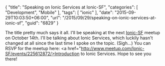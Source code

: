 {
	"title": "Speaking on Ionic Services at Ionic-SF",
	"categories": [
		"Development",
		"Mobile"
	],
	"tags": [
		"ionic"
	],
	"date": "2015-09-29T10:03:50+06:00",
	"url": "/2015/09/29/speaking-on-ionic-services-at-ionic-sf",
	"guid": "6829"
}

The title pretty much says it all. I'll be speaking at the next <a href="http://www.meetup.com/Ionic-SF">Ionic-SF</a> meetup on October 14th. I'll be talking about Ionic Services, which luckily hasn't changed at all since the last time I spoke on the topic. (Sigh...) You can RSVP for the meetup here: <a href="http://www.meetup.com/Ionic-SF/events/225612872/>Introduction to Ionic Services</a>. Hope to see you there!